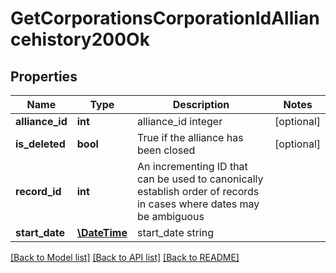 # GetCorporationsCorporationIdAlliancehistory200Ok

## Properties
Name | Type | Description | Notes
------------ | ------------- | ------------- | -------------
**alliance_id** | **int** | alliance_id integer | [optional] 
**is_deleted** | **bool** | True if the alliance has been closed | [optional] 
**record_id** | **int** | An incrementing ID that can be used to canonically establish order of records in cases where dates may be ambiguous | 
**start_date** | [**\DateTime**](\DateTime.md) | start_date string | 

[[Back to Model list]](../README.md#documentation-for-models) [[Back to API list]](../README.md#documentation-for-api-endpoints) [[Back to README]](../README.md)


